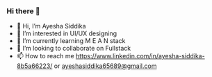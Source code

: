 ### Hi there 👋

- 👋 Hi, I’m Ayesha Siddika
- 👀 I’m interested in UI/UX designing
- 🌱 I’m currently learning M E A N stack
- 💞️ I’m looking to collaborate on Fullstack
- 📫 How to reach me https://www.linkedin.com/in/ayesha-siddika-8b5a66223/ or    ayeshasiddika65689@gmail.com

